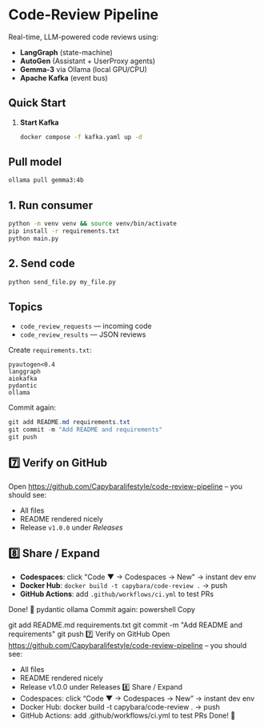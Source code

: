 # Code-Review Pipeline

Real-time, LLM-powered code reviews using:

- **LangGraph** (state-machine)
- **AutoGen** (Assistant + UserProxy agents)
- **Gemma-3** via Ollama (local GPU/CPU)
- **Apache Kafka** (event bus)

## Quick Start

1. **Start Kafka**  
   ```bash
   docker compose -f kafka.yaml up -d

## Pull model

```bash
ollama pull gemma3:4b
```

## 1. Run consumer

```bash
python -m venv venv && source venv/bin/activate
pip install -r requirements.txt
python main.py
```

## 2. Send code

```bash
python send_file.py my_file.py
```

## Topics
* `code_review_requests` — incoming code
* `code_review_results` — JSON reviews

Create `requirements.txt`:

```text
pyautogen<0.4
langgraph
aiokafka
pydantic
ollama
```

Commit again:

```powershell
git add README.md requirements.txt
git commit -m "Add README and requirements"
git push
```

## 7️⃣ Verify on GitHub
Open https://github.com/Capybaralifestyle/code-review-pipeline – you should see:
* All files
* README rendered nicely
* Release `v1.0.0` under *Releases*

## 8️⃣ Share / Expand
* **Codespaces**: click "Code ▼ → Codespaces → New" → instant dev env
* **Docker Hub**: `docker build -t capybara/code-review .` → push
* **GitHub Actions**: add `.github/workflows/ci.yml` to test PRs

Done! 🎉
pydantic
ollama
Commit again:
powershell
Copy

git add README.md requirements.txt
git commit -m "Add README and requirements"
git push
7️⃣ Verify on GitHub
Open https://github.com/Capybaralifestyle/code-review-pipeline – you should see:
* All files
* README rendered nicely
* Release v1.0.0 under Releases
8️⃣ Share / Expand
* Codespaces: click “Code ▼ → Codespaces → New” → instant dev env
* Docker Hub: docker build -t capybara/code-review . → push
* GitHub Actions: add .github/workflows/ci.yml to test PRs
Done! 🎉
